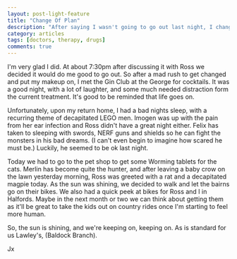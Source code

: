 ```yaml
---
layout: post-light-feature
title: "Change Of Plan"
description: "After saying I wasn't going to go out last night, I changed my mind."
category: articles
tags: [doctors, therapy, drugs]
comments: true
---
```


I'm very glad I did.  At about 7:30pm after discussing it with Ross we decided it would do me good to go out.  So after a mad rush to get changed and put my makeup on, I met the Gin Club at the George for cocktails.  It was a good night, with a lot of laughter, and some much needed distraction form the current treatment.  It's good to be reminded that life goes on.

Unfortunately, upon my return home, I had a bad nights sleep, with a recurring theme of decapitated LEGO men.  Imogen was up with the pain from her ear infection and Ross didn't have a great night either.  Felix has taken to sleeping with swords, NERF guns and shields so he can fight the monsters in his bad dreams.  (I can't even begin to imagine how scared he must be.)  Luckily, he seemed to be ok last night.

Today we had to go to the pet shop to get some Worming tablets for the cats.  Merlin has become quite the hunter, and after leaving a baby crow on the lawn yesterday morning, Ross was greeted with a rat and a decapitated magpie today. As the sun was shining, we decided to walk and let the bairns go on their bikes.  We also had a quick peek at bikes for Ross and I in Halfords.  Maybe in the next month or two we can think about getting them as it'll be great to take the kids out on country rides once I'm starting to feel more human.

So, the sun is shining, and we're keeping on, keeping on.  As is standard for us Lawley's, (Baldock Branch).

Jx

